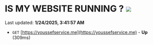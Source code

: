 # IS MY WEBSITE RUNNING ? [![](https://img.shields.io/static/v1?label=Sponsor&message=%E2%9D%A4&logo=GitHub&color=%23fe8e86)](https://github.com/sponsors/Youssef-Lehmam)

Last updated: **1/24/2025, 3:41:57 AM**

- `GET` [https://youssefservice.me](https://youssefservice.me) - **Up** (309ms)
